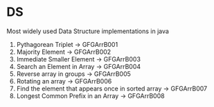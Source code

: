 # DS
Most widely used Data Structure implementations in java
1. Pythagorean Triplet -> GFGArrB001
2. Majority Element -> GFGArrB002
3. Immediate Smaller Element -> GFGArrB003
4. Search an Element in Array -> GFGArrB004
5. Reverse array in groups -> GFGArrB005
6. Rotating an array -> GFGArrB006
7. Find the element that appears once in sorted array -> GFGArrB007
8. Longest Common Prefix in an Array -> GFGArrB008